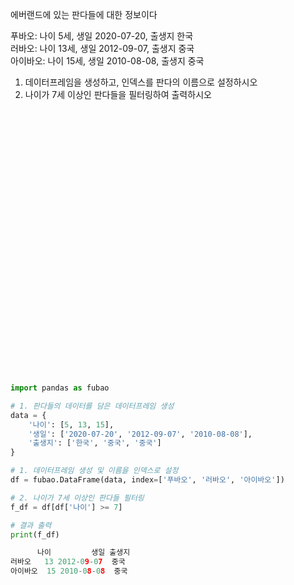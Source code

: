 에버랜드에 있는 판다들에 대한 정보이다

푸바오: 나이 5세, 생일 2020-07-20, 출생지 한국  
러바오: 나이 13세, 생일 2012-09-07, 출생지 중국  
아이바오: 나이 15세, 생일 2010-08-08, 출생지 중국  

1. 데이터프레임을 생성하고, 인덱스를 판다의 이름으로 설정하시오
2. 나이가 7세 이상인 판다들을 필터링하여 출력하시오







</br></br></br></br></br></br></br></br></br></br></br></br></br></br></br></br></br></br></br></br></br></br></br></br></br>


















``` python
import pandas as fubao

# 1. 판다들의 데이터를 담은 데이터프레임 생성
data = {
    '나이': [5, 13, 15],
    '생일': ['2020-07-20', '2012-09-07', '2010-08-08'],
    '출생지': ['한국', '중국', '중국']
}

# 1. 데이터프레임 생성 및 이름을 인덱스로 설정
df = fubao.DataFrame(data, index=['푸바오', '러바오', '아이바오'])

# 2. 나이가 7세 이상인 판다들 필터링
f_df = df[df['나이'] >= 7]

# 결과 출력
print(f_df)
```

``` python
      나이         생일 출생지
러바오   13 2012-09-07  중국
아이바오  15 2010-08-08  중국
```
